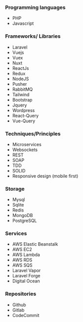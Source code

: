 ### Programming languages

* PHP
* Javascript

### Frameworks/ Libraries

* Laravel
* Vuejs
* Vuex
* Nuxt 
* ReactJs
* Redux
* NodeJS
* Pusher
* RabbitMQ
* Tailwind
* Bootstrap
* Jquery
* Wordpress
* React-Query
* Vue-Query

### Techniques/Principles

* Microservices
* Websockets
* REST
* SOAP
* TDD
* SOLID
* Responsive design (mobile first)  

### Storage

* Mysql
* Sqlite
* Redis
* MongoDB
* PostgreSQL

### Services

* AWS Elastic Beanstalk
* AWS EC2
* AWS Lambda
* AWS RDS
* AWS SQS
* Laravel Vapor
* Laravel Forge
* Digital Ocean

### Repositories

* Github
* Gitlab
* CodeCommit
